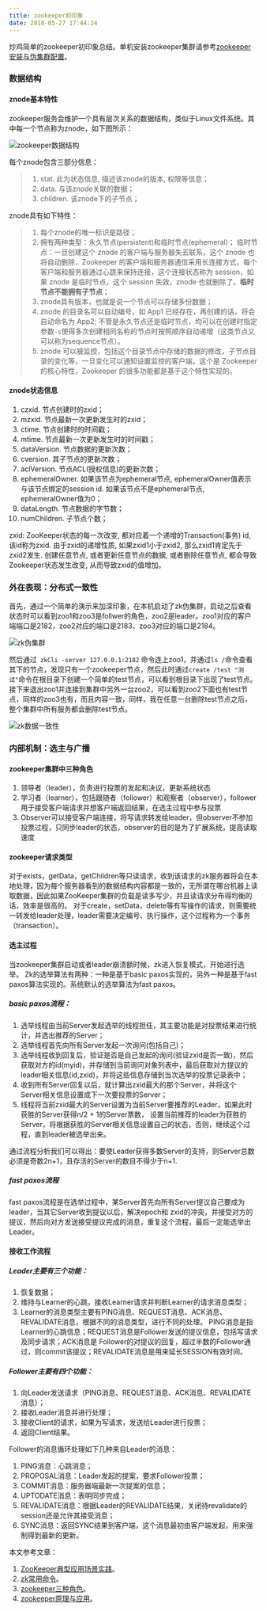```yaml
---
title: zookeeper初印象
date: 2018-05-27 17:44:24
---
```

炒鸡简单的zookeeper初印象总结。单机安装zookeeper集群请参考[zookeeper安装与伪集群配置](https://www.jianshu.com/p/f13a17e3e351)。

### 数据结构
#### znode基本特性
zookeeper服务会维护一个具有层次关系的数据结构，类似于Linux文件系统。其中每一个节点称为znode，如下图所示：

![zookeeper数据结构](http://p9bex2mzr.bkt.clouddn.com/znodetree.png)

每个znode包含三部分信息：
>1. stat. 此为状态信息, 描述该znode的版本, 权限等信息；
>2. data. 与该znode关联的数据；
>3. children. 该znode下的子节点；

znode具有如下特性：

>1. 每个znode的唯一标识是路径；
>2. 拥有两种类型：永久节点(persistent)和临时节点(ephemeral)；
临时节点：一旦创建这个 znode 的客户端与服务器失去联系，这个 znode 也将自动删除，Zookeeper 的客户端和服务器通信采用长连接方式，每个客户端和服务器通过心跳来保持连接，这个连接状态称为 session，如果 znode 是临时节点，这个 session 失效，znode 也就删除了。**临时节点不能拥有子节点**；
>3. znode具有版本，也就是说一个节点可以存储多份数据；
>4. znode 的目录名可以自动编号，如 App1 已经存在，再创建的话，将会自动命名为 App2;
不管是永久节点还是临时节点，均可以在创建时指定参数`-s`使得多次创建相同名称的节点时按照顺序自动递增（这类节点又可以称为sequence节点）。
>5. znode 可以被监控，包括这个目录节点中存储的数据的修改，子节点目录的变化等，一旦变化可以通知设置监控的客户端，这个是 Zookeeper 的核心特性，Zookeeper 的很多功能都是基于这个特性实现的。


#### znode状态信息

1. czxid. 节点创建时的zxid；
2. mzxid. 节点最新一次更新发生时的zxid；
3. ctime. 节点创建时的时间戳；
4. mtime. 节点最新一次更新发生时的时间戳；
5. dataVersion. 节点数据的更新次数；
6. cversion. 其子节点的更新次数；
7. aclVersion. 节点ACL(授权信息)的更新次数；
8. ephemeralOwner. 如果该节点为ephemeral节点, ephemeralOwner值表示与该节点绑定的session id. 如果该节点不是ephemeral节点, ephemeralOwner值为0；
9. dataLength. 节点数据的字节数；
10. numChildren. 子节点个数；

zxid:
ZooKeeper状态的每一次改变, 都对应着一个递增的Transaction(事务) id, 该id称为zxid. 由于zxid的递增性质, 如果zxid1小于zxid2, 那么zxid1肯定先于zxid2发生. 创建任意节点, 或者更新任意节点的数据, 或者删除任意节点, 都会导致Zookeeper状态发生改变, 从而导致zxid的值增加。

### 外在表现：分布式一致性
首先，通过一个简单的演示来加深印象，在本机启动了zk伪集群，启动之后查看状态时可以看到zoo1和zoo3是follwer的角色，zoo2是leader。zoo1对应的客户端端口是2182，zoo2对应的端口是2183，zoo3对应的端口是2184。

![zk伪集群](http://p9bex2mzr.bkt.clouddn.com/zkzkRole.jpg)

然后通过` zkCli -server 127.0.0.1:2182` 命令连上zoo1，并通过` ls / `命令查看其下的节点，发现只有一个zookeeper节点，然后此时通过`create /test "测试"`命令在根目录下创建一个简单的test节点，可以看到根目录下出现了test节点。
接下来退出zoo1并连接到集群中另外一台zoo2，可以看到zoo2下面也有test节点，同样的zoo3也有，而且内容一致，同样，我在任意一台删除test节点之后，整个集群中所有服务都会删除test节点。

![zk数据一致性](http://p9bex2mzr.bkt.clouddn.com/zkcreatenode.jpg)

### 内部机制：选主与广播
#### zookeeper集群中三种角色
1. 领导者（leader），负责进行投票的发起和决议，更新系统状态
2. 学习者（learner），包括跟随者（follower）和观察者（observer），follower用于接受客户端请求并想客户端返回结果，在选主过程中参与投票
3. Observer可以接受客户端连接，将写请求转发给leader，但observer不参加投票过程，只同步leader的状态，observer的目的是为了扩展系统，提高读取速度
#### zookeeper请求类型
对于exists，getData，getChildren等只读请求，收到该请求的zk服务器将会在本地处理，因为每个服务器看到的数据结构内容都是一致的，无所谓在哪台机器上读取数据，因此如果ZooKeeper集群的负载是读多写少，并且读请求分布得均衡的话，效率是很高的。
对于create，setData，delete等有写操作的请求，则需要统一转发给leader处理，leader需要决定编号、执行操作，这个过程称为一个事务（transaction）。

#### 选主过程
当zookeeper集群启动或者leader崩溃额时候，zk进入恢复模式，开始进行选举。
Zk的选举算法有两种：一种是基于basic paxos实现的，另外一种是基于fast paxos算法实现的。系统默认的选举算法为fast paxos。
##### basic paxos流程：
1. 选举线程由当前Server发起选举的线程担任，其主要功能是对投票结果进行统计，并选出推荐的Server；
2. 选举线程首先向所有Server发起一次询问(包括自己)；
3. 选举线程收到回复后，验证是否是自己发起的询问(验证zxid是否一致)，然后获取对方的id(myid)，并存储到当前询问对象列表中，最后获取对方提议的leader相关信息(id,zxid)，并将这些信息存储到当次选举的投票记录表中；
4.  收到所有Server回复以后，就计算出zxid最大的那个Server，并将这个Server相关信息设置成下一次要投票的Server；
5.  线程将当前zxid最大的Server设置为当前Server要推荐的Leader，如果此时获胜的Server获得n/2 + 1的Server票数， 设置当前推荐的leader为获胜的Server，将根据获胜的Server相关信息设置自己的状态，否则，继续这个过程，直到leader被选举出来。

通过流程分析我们可以得出：要使Leader获得多数Server的支持，则Server总数必须是奇数2n+1，且存活的Server的数目不得少于n+1.

##### fast paxos流程
fast paxos流程是在选举过程中，某Server首先向所有Server提议自己要成为leader，当其它Server收到提议以后，解决epoch和 zxid的冲突，并接受对方的提议，然后向对方发送接受提议完成的消息，重复这个流程，最后一定能选举出Leader。

#### 接收工作流程
##### Leader主要有三个功能：
1. 恢复数据；
2. 维持与Learner的心跳，接收Learner请求并判断Learner的请求消息类型；
3. Learner的消息类型主要有PING消息、REQUEST消息、ACK消息、REVALIDATE消息，根据不同的消息类型，进行不同的处理。
PING消息是指Learner的心跳信息；REQUEST消息是Follower发送的提议信息，包括写请求及同步请求；ACK消息是 Follower的对提议的回复，超过半数的Follower通过，则commit该提议；REVALIDATE消息是用来延长SESSION有效时间。

##### Follower主要有四个功能：
1. 向Leader发送请求（PING消息、REQUEST消息、ACK消息、REVALIDATE消息）；
2. 接收Leader消息并进行处理；
3. 接收Client的请求，如果为写请求，发送给Leader进行投票；
4. 返回Client结果。

Follower的消息循环处理如下几种来自Leader的消息：
1. PING消息：心跳消息；
2. PROPOSAL消息：Leader发起的提案，要求Follower投票；
3. COMMIT消息：服务器端最新一次提案的信息；
4. UPTODATE消息：表明同步完成；
5. REVALIDATE消息：根据Leader的REVALIDATE结果，关闭待revalidate的session还是允许其接受消息；
6. SYNC消息：返回SYNC结果到客户端，这个消息最初由客户端发起，用来强制得到最新的更新。

本文参考文章：
1. [ZooKeeper典型应用场景实践](https://my.oschina.net/xianggao/blog/531613)。
2. [zk常用命令](https://www.cnblogs.com/wade-luffy/p/6103956.html)。
3. [zookeeper三种角色](https://blog.csdn.net/mayp1/article/details/52026797)。
4. [zookeeper原理与应用](https://blog.csdn.net/gs80140/article/details/51496925)。